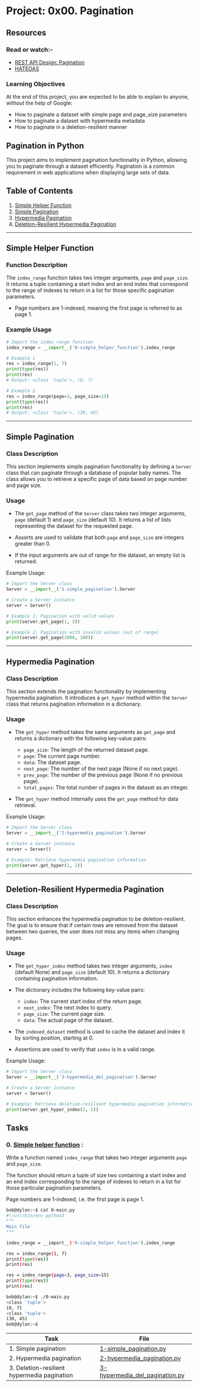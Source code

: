 # Project: 0x00. Pagination

## Resources

### Read or watch:-

- [REST API Design: Pagination](https://www.moesif.com/blog/technical/api-design/REST-API-Design-Filtering-Sorting-and-Pagination/#pagination)
- [HATEOAS](https://en.wikipedia.org/wiki/HATEOAS)

### Learning Objectives

At the end of this project, you are expected to be able to explain to anyone, without the help of Google:

- How to paginate a dataset with simple page and page_size parameters
- How to paginate a dataset with hypermedia metadata
- How to paginate in a deletion-resilient manner

## Pagination in Python

This project aims to implement pagination functionality in Python, allowing you to paginate through a dataset efficiently. Pagination is a common requirement in web applications when displaying large sets of data.

## Table of Contents

1. [Simple Helper Function](#simple-helper-function)
2. [Simple Pagination](#simple-pagination)
3. [Hypermedia Pagination](#hypermedia-pagination)
4. [Deletion-Resilient Hypermedia Pagination](#deletion-resilient-hypermedia-pagination)

---

## Simple Helper Function

### Function Description

The `index_range` function takes two integer arguments, `page` and `page_size`. It returns a tuple containing a start index and an end index that correspond to the range of indexes to return in a list for those specific pagination parameters.

- Page numbers are 1-indexed, meaning the first page is referred to as page 1.

### Example Usage

```python
# Import the index_range function
index_range = __import__('0-simple_helper_function').index_range

# Example 1
res = index_range(1, 7)
print(type(res))
print(res)
# Output: <class 'tuple'>, (0, 7)

# Example 2
res = index_range(page=3, page_size=15)
print(type(res))
print(res)
# Output: <class 'tuple'>, (30, 45)
```

---

## Simple Pagination

### Class Description

This section implements simple pagination functionality by defining a `Server` class that can paginate through a database of popular baby names. The class allows you to retrieve a specific page of data based on page number and page size.

### Usage

- The `get_page` method of the `Server` class takes two integer arguments, `page` (default 1) and `page_size` (default 10). It returns a list of lists representing the dataset for the requested page.

- Asserts are used to validate that both `page` and `page_size` are integers greater than 0.

- If the input arguments are out of range for the dataset, an empty list is returned.

Example Usage:

```python
# Import the Server class
Server = __import__('1-simple_pagination').Server

# Create a Server instance
server = Server()

# Example 1: Pagination with valid values
print(server.get_page(1, 3))

# Example 2: Pagination with invalid values (out of range)
print(server.get_page(3000, 100))
```

---

## Hypermedia Pagination

### Class Description

This section extends the pagination functionality by implementing hypermedia pagination. It introduces a `get_hyper` method within the `Server` class that returns pagination information in a dictionary.

### Usage

- The `get_hyper` method takes the same arguments as `get_page` and returns a dictionary with the following key-value pairs:
  - `page_size`: The length of the returned dataset page.
  - `page`: The current page number.
  - `data`: The dataset page.
  - `next_page`: The number of the next page (None if no next page).
  - `prev_page`: The number of the previous page (None if no previous page).
  - `total_pages`: The total number of pages in the dataset as an integer.

- The `get_hyper` method internally uses the `get_page` method for data retrieval.

Example Usage:

```python
# Import the Server class
Server = __import__('2-hypermedia_pagination').Server

# Create a Server instance
server = Server()

# Example: Retrieve hypermedia pagination information
print(server.get_hyper(1, 2))
```

---

## Deletion-Resilient Hypermedia Pagination

### Class Description

This section enhances the hypermedia pagination to be deletion-resilient. The goal is to ensure that if certain rows are removed from the dataset between two queries, the user does not miss any items when changing pages.

### Usage

- The `get_hyper_index` method takes two integer arguments, `index` (default None) and `page_size` (default 10). It returns a dictionary containing pagination information.

- The dictionary includes the following key-value pairs:
  - `index`: The current start index of the return page.
  - `next_index`: The next index to query.
  - `page_size`: The current page size.
  - `data`: The actual page of the dataset.

- The `indexed_dataset` method is used to cache the dataset and index it by sorting position, starting at 0.

- Assertions are used to verify that `index` is in a valid range.

Example Usage:

```python
# Import the Server class
Server = __import__('3-hypermedia_del_pagination').Server

# Create a Server instance
server = Server()

# Example: Retrieve deletion-resilient hypermedia pagination information
print(server.get_hyper_index(3, 2))
```

## Tasks

### 0. [Simple helper function](./0-simple_helper_function.py) :

Write a function named `index_range` that takes two integer arguments `page` and `page_size`.

The function should return a tuple of size two containing a start index and an end index corresponding to the range of indexes to return in a list for those particular pagination parameters.

Page numbers are 1-indexed, i.e. the first page is page 1.

```bash
bob@dylan:~$ cat 0-main.py
#!/usr/bin/env python3
"""
Main file
"""

index_range = __import__('0-simple_helper_function').index_range

res = index_range(1, 7)
print(type(res))
print(res)

res = index_range(page=3, page_size=15)
print(type(res))
print(res)

bob@dylan:~$ ./0-main.py
<class 'tuple'>
(0, 7)
<class 'tuple'>
(30, 45)
bob@dylan:~$
```

| Task | File |
| ---- | ---- |
| 1. Simple pagination | [1-simple_pagination.py](./1-simple_pagination.py) |
| 2. Hypermedia pagination | [2-hypermedia_pagination.py](./2-hypermedia_pagination.py) |
| 3. Deletion-resilient hypermedia pagination | [3-hypermedia_del_pagination.py](./3-hypermedia_del_pagination.py) |
